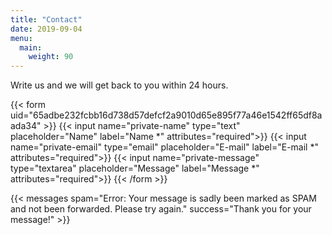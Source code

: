 ```yaml
---
title: "Contact"
date: 2019-09-04
menu:
  main:
    weight: 90
---
```


Write us and we will get back to you within 24 hours.

{{< form uid="65adbe232fcbb16d738d57defcf2a9010d65e895f77a46e1542ff65df8aada34" >}}
  {{< input name="private-name" type="text" placeholder="Name" label="Name *" attributes="required">}}
  {{< input name="private-email" type="email" placeholder="E-mail" label="E-mail *" attributes="required">}}
  {{< input name="private-message" type="textarea" placeholder="Message" label="Message *" attributes="required">}}
{{< /form >}}

{{< messages spam="Error: Your message is sadly been marked as SPAM and not been forwarded. Please try again." success="Thank you for your message!" >}}
